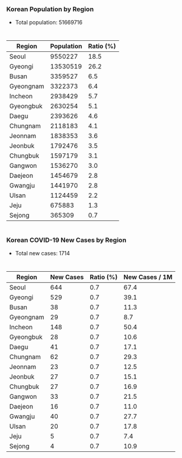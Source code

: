 ### Korean Population by Region
* Total population: 51669716
#
| Region    | Population | Ratio (%) |
| --------- | ---------- | --------- |
| Seoul     | 9550227    | 18.5      |
| Gyeongi   | 13530519   | 26.2      |
| Busan     | 3359527    | 6.5       |
| Gyeongnam | 3322373    | 6.4       |
| Incheon   | 2938429    | 5.7       |
| Gyeongbuk | 2630254    | 5.1       |
| Daegu     | 2393626    | 4.6       |
| Chungnam  | 2118183    | 4.1       |
| Jeonnam   | 1838353    | 3.6       |
| Jeonbuk   | 1792476    | 3.5       |
| Chungbuk  | 1597179    | 3.1       |
| Gangwon   | 1536270    | 3.0       |
| Daejeon   | 1454679    | 2.8       |
| Gwangju   | 1441970    | 2.8       |
| Ulsan     | 1124459    | 2.2       |
| Jeju      | 675883     | 1.3       |
| Sejong    | 365309     | 0.7       |

#
#
#

### Korean COVID-19 New Cases by Region
* Total new cases: 1714
#

| Region    | New Cases | Ratio (%) | New Cases / 1M |
| --------- | --------- | --------- | -------------- |
| Seoul     | 644       | 0.7       | 67.4           |
| Gyeongi   | 529       | 0.7       | 39.1           |
| Busan     | 38        | 0.7       | 11.3           |
| Gyeongnam | 29        | 0.7       | 8.7            |
| Incheon   | 148       | 0.7       | 50.4           |
| Gyeongbuk | 28        | 0.7       | 10.6           |
| Daegu     | 41        | 0.7       | 17.1           |
| Chungnam  | 62        | 0.7       | 29.3           |
| Jeonnam   | 23        | 0.7       | 12.5           |
| Jeonbuk   | 27        | 0.7       | 15.1           |
| Chungbuk  | 27        | 0.7       | 16.9           |
| Gangwon   | 33        | 0.7       | 21.5           |
| Daejeon   | 16        | 0.7       | 11.0           |
| Gwangju   | 40        | 0.7       | 27.7           |
| Ulsan     | 20        | 0.7       | 17.8           |
| Jeju      | 5         | 0.7       | 7.4            |
| Sejong    | 4         | 0.7       | 10.9           |